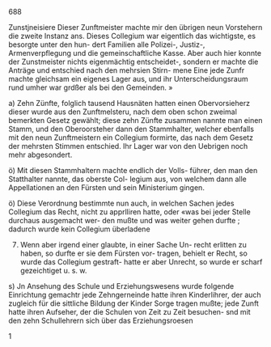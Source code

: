 688

Zunstjneisiere Dieser Zunftmeister machte mir den übrigen
neun Vorstehern die zweite Instanz ans. Dieses Collegium
war eigentlich das wichtigste, es besorgte unter den hun-
dert Familien alle Polizei-, Justiz-, Armenverpflegung
und die gemeinschaftliche Kasse. Aber auch hier konnte der
Zunstmeister nichts eigenmächtig entscheidet-, sondern er
machte die Anträge und entschied nach den mehrsien Stirn-
mene Eine jede Zunfr machte gleichsam ein eigenes Lager
aus, und ihr Unterscheidungsraum rund umher war grdßer
als bei den Gemeinden. »

a) Zehn Zünfte, folglich tausend Hausnäten hatten einen
Obervorsieherz dieser wurde aus den Zunftmelsteru, nach
dem oben schon zweimal bemerkten Gesetz gewählt; diese
zehn Zünfte zusammen nannte man einen Stamm, und den
Oberoorsteher dann den Stammhalter, welcher ebenfalls mit
den neun Zunftmeistern ein Collegium formirte, das nach
dem Gesetz der mehrsten Stimmen entschied. Ihr Lager
war von den Uebrigen noch mehr abgesondert.

ö) Mit diesen Stammhaltern machte endlich der Volls-
führer, den man den Statthalter nannte, das oberste Col-
legium aus, von welchem dann alle Appellationen an den
Fürsten und sein Ministerium gingen.

ö) Diese Verordnung bestimmte nun auch, in welchen
Sachen jedes Collegium das Recht, nicht zu apprlliren
hatte, oder «was bei jeder Stelle durchaus ausgemacht wer-
den mußte und was weiter gehen durfte ; dadurch wurde
kein Collegium überladene

7) Wenn aber irgend einer glaubte, in einer Sache Un-
recht erlitten zu haben, so durfte er sie dem Fürsten vor-
tragen, behielt er Recht, so wurde das Collegium gestraft-
hatte er aber Unrecht, so wurde er scharf gezeichtiget u. s. w.

s) Jn Ansehung des Schule und Erziehungswesens
wurde folgende Einrichtung gemachtr jede Zehngerneinde
hatte ihren Kinderlihrer, der auch zugleich für die sittliche
Bildung der Kinder Sorge tragen mußte; jede Zunft hatte
ihren Aufseher, der die Schulen von Zeit zu Zeit besuchen-
snd mit den zehn Schullehrern sich über das Erziehungsroesen

1

